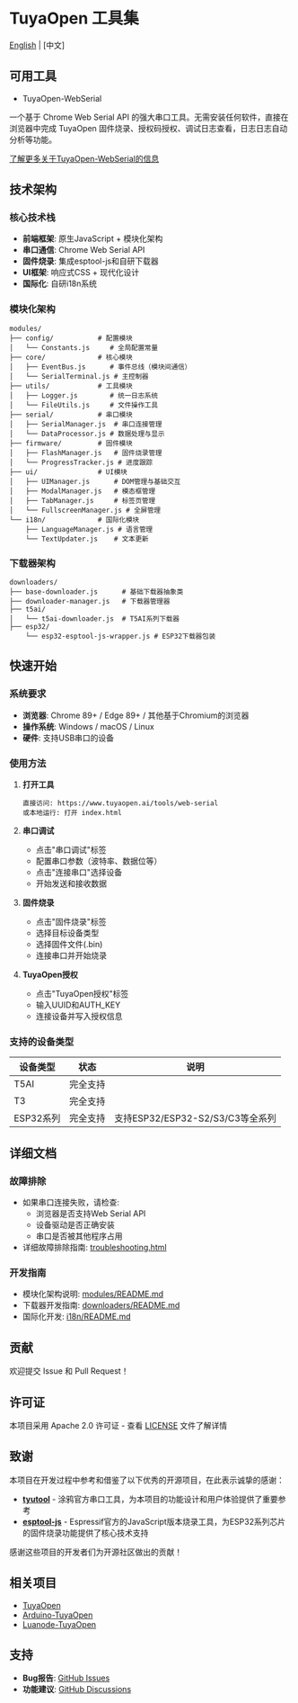 # TuyaOpen 工具集

[English](README.md) | [中文]

## 可用工具

- TuyaOpen-WebSerial

一个基于 Chrome Web Serial API 的强大串口工具。无需安装任何软件，直接在浏览器中完成 TuyaOpen 固件烧录、授权码授权、调试日志查看，日志日志自动分析等功能。

[了解更多关于TuyaOpen-WebSerial的信息](WEBSERIAL_zh.md)

## 技术架构

### 核心技术栈
- **前端框架**: 原生JavaScript + 模块化架构
- **串口通信**: Chrome Web Serial API
- **固件烧录**: 集成esptool-js和自研下载器
- **UI框架**: 响应式CSS + 现代化设计
- **国际化**: 自研i18n系统

### 模块化架构
```
modules/
├── config/           # 配置模块
│   └── Constants.js     # 全局配置常量
├── core/             # 核心模块
│   ├── EventBus.js      # 事件总线（模块间通信）
│   └── SerialTerminal.js # 主控制器
├── utils/            # 工具模块
│   ├── Logger.js        # 统一日志系统
│   └── FileUtils.js     # 文件操作工具
├── serial/           # 串口模块
│   ├── SerialManager.js  # 串口连接管理
│   └── DataProcessor.js # 数据处理与显示
├── firmware/         # 固件模块
│   ├── FlashManager.js   # 固件烧录管理
│   └── ProgressTracker.js # 进度跟踪
├── ui/               # UI模块
│   ├── UIManager.js      # DOM管理与基础交互
│   ├── ModalManager.js   # 模态框管理
│   ├── TabManager.js     # 标签页管理
│   └── FullscreenManager.js # 全屏管理
└── i18n/             # 国际化模块
    ├── LanguageManager.js # 语言管理
    └── TextUpdater.js    # 文本更新
```

### 下载器架构
```
downloaders/
├── base-downloader.js      # 基础下载器抽象类
├── downloader-manager.js   # 下载器管理器
├── t5ai/
│   └── t5ai-downloader.js  # T5AI系列下载器
├── esp32/
    └── esp32-esptool-js-wrapper.js # ESP32下载器包装
```

## 快速开始

### 系统要求
- **浏览器**: Chrome 89+ / Edge 89+ / 其他基于Chromium的浏览器
- **操作系统**: Windows / macOS / Linux
- **硬件**: 支持USB串口的设备

### 使用方法

1. **打开工具**
   ```
   直接访问: https://www.tuyaopen.ai/tools/web-serial
   或本地运行: 打开 index.html
   ```

2. **串口调试**
   - 点击"串口调试"标签
   - 配置串口参数（波特率、数据位等）
   - 点击"连接串口"选择设备
   - 开始发送和接收数据

3. **固件烧录**
   - 点击"固件烧录"标签
   - 选择目标设备类型
   - 选择固件文件(.bin)
   - 连接串口并开始烧录

4. **TuyaOpen授权**
   - 点击"TuyaOpen授权"标签
   - 输入UUID和AUTH_KEY
   - 连接设备并写入授权信息

### 支持的设备类型

| 设备类型 | 状态 | 说明 |
|---------|------|------|
| T5AI | 完全支持 |  |
| T3 | 完全支持 |  |
| ESP32系列 | 完全支持 | 支持ESP32/ESP32-S2/S3/C3等全系列 |


## 详细文档

### 故障排除
- 如果串口连接失败，请检查:
  - 浏览器是否支持Web Serial API
  - 设备驱动是否正确安装
  - 串口是否被其他程序占用
- 详细故障排除指南: [troubleshooting.html](troubleshooting.html)

### 开发指南
- 模块化架构说明: [modules/README.md](modules/README.md)
- 下载器开发指南: [downloaders/README.md](downloaders/README.md)
- 国际化开发: [i18n/README.md](i18n/README.md)

## 贡献

欢迎提交 Issue 和 Pull Request！

## 许可证

本项目采用 Apache 2.0 许可证 - 查看 [LICENSE](LICENSE) 文件了解详情

## 致谢

本项目在开发过程中参考和借鉴了以下优秀的开源项目，在此表示诚挚的感谢：

- **[tyutool](https://github.com/tuya/tyutool)** - 涂鸦官方串口工具，为本项目的功能设计和用户体验提供了重要参考
- **[esptool-js](https://github.com/espressif/esptool-js)** - Espressif官方的JavaScript版本烧录工具，为ESP32系列芯片的固件烧录功能提供了核心技术支持

感谢这些项目的开发者们为开源社区做出的贡献！

## 相关项目

- [TuyaOpen](https://github.com/tuya/TuyaOpen)
- [Arduino-TuyaOpen](https://github.com/tuya/arduino-Tuyaopen)
- [Luanode-TuyaOpen](https://github.com/tuya/luanode-Tuyaopen)


## 支持

- **Bug报告**: [GitHub Issues](https://github.com/Tuya/TuyaOpen-WebTools/issues)
- **功能建议**: [GitHub Discussions](https://github.com/Tuya/TuyaOpen-WebTools/discussions)

